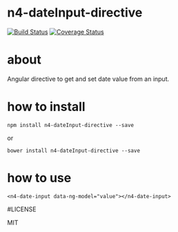 # n4-dateInput-directive

[![Build Status](https://secure.travis-ci.org/N4Works/n4dateinput.png?branch=master)](https://travis-ci.org/N4Works/n4dateinput)
[![Coverage Status](https://coveralls.io/repos/N4Works/n4dateinput/badge.svg?branch=master&service=github)](https://coveralls.io/github/N4Works/n4dateinput?branch=master)

# about

Angular directive to get and set date value from an input.

# how to install

```
npm install n4-dateInput-directive --save
```

or

```
bower install n4-dateInput-directive --save
```

# how to use

```
<n4-date-input data-ng-model="value"></n4-date-input>
```

#LICENSE

MIT
